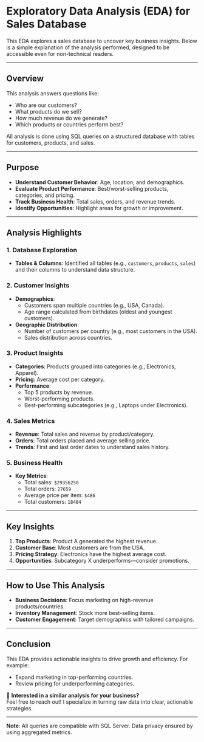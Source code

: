 # Exploratory Data Analysis (EDA) for Sales Database

This EDA explores a sales database to uncover key business insights. Below is a simple explanation of the analysis performed, designed to be accessible even for non-technical readers.

---

## **Overview**
This analysis answers questions like:  
- Who are our customers?  
- What products do we sell?  
- How much revenue do we generate?  
- Which products or countries perform best?  

All analysis is done using SQL queries on a structured database with tables for customers, products, and sales.

---

## **Purpose**
- **Understand Customer Behavior**: Age, location, and demographics.  
- **Evaluate Product Performance**: Best/worst-selling products, categories, and pricing.  
- **Track Business Health**: Total sales, orders, and revenue trends.  
- **Identify Opportunities**: Highlight areas for growth or improvement.

---

## **Analysis Highlights**

### **1. Database Exploration**
- **Tables & Columns**: Identified all tables (e.g., `customers`, `products`, `sales`) and their columns to understand data structure.

### **2. Customer Insights**
- **Demographics**:  
  - Customers span multiple countries (e.g., USA, Canada).  
  - Age range calculated from birthdates (oldest and youngest customers).  
- **Geographic Distribution**:  
  - Number of customers per country (e.g., most customers in the USA).  
  - Sales distribution across countries.

### **3. Product Insights**
- **Categories**: Products grouped into categories (e.g., Electronics, Apparel).  
- **Pricing**: Average cost per category.  
- **Performance**:  
  - Top 5 products by revenue.  
  - Worst-performing products.  
  - Best-performing subcategories (e.g., Laptops under Electronics).

### **4. Sales Metrics**
- **Revenue**: Total sales and revenue by product/category.  
- **Orders**: Total orders placed and average selling price.  
- **Trends**: First and last order dates to understand sales history.

### **5. Business Health**
- **Key Metrics**:  
  - Total sales: `$29356250`  
  - Total orders: `27659`  
  - Average price per item: `$486`  
  - Total customers: `18484`  

---

## **Key Insights**  
1. **Top Products**: Product A generated the highest revenue.  
2. **Customer Base**: Most customers are from the USA.  
3. **Pricing Strategy**: Electronics have the highest average cost.  
4. **Opportunities**: Subcategory X underperforms—consider promotions.  

---

## **How to Use This Analysis**  
- **Business Decisions**: Focus marketing on high-revenue products/countries.  
- **Inventory Management**: Stock more best-selling items.  
- **Customer Engagement**: Target demographics with tailored campaigns.  

---

## **Conclusion**  
This EDA provides actionable insights to drive growth and efficiency. For example:  
- Expand marketing in top-performing countries.  
- Review pricing for underperforming categories.  

🔗 **Interested in a similar analysis for your business?**  
Feel free to reach out! I specialize in turning raw data into clear, actionable strategies.

---

**Note**: All queries are compatible with SQL Server. Data privacy ensured by using aggregated metrics.  
